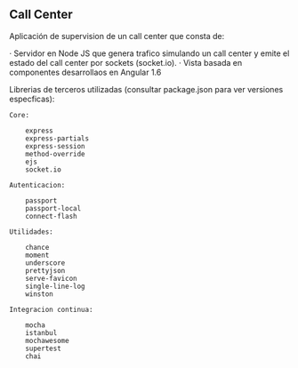 Call Center
-----------

Aplicación de supervision de un call center que consta de:

·   Servidor en Node JS que genera trafico simulando un call center y emite el estado del call center por sockets       (socket.io).
·   Vista basada en componentes desarrollaos en Angular 1.6

Librerias de terceros utilizadas (consultar package.json para ver versiones especficas):

    Core: 

        express
        express-partials
        express-session
        method-override
        ejs
        socket.io

    Autenticacion:

        passport
        passport-local
        connect-flash
    
    Utilidades:

        chance
        moment
        underscore
        prettyjson
        serve-favicon
        single-line-log
        winston

    Integracion continua:

        mocha
        istanbul
        mochawesome
        supertest
        chai

